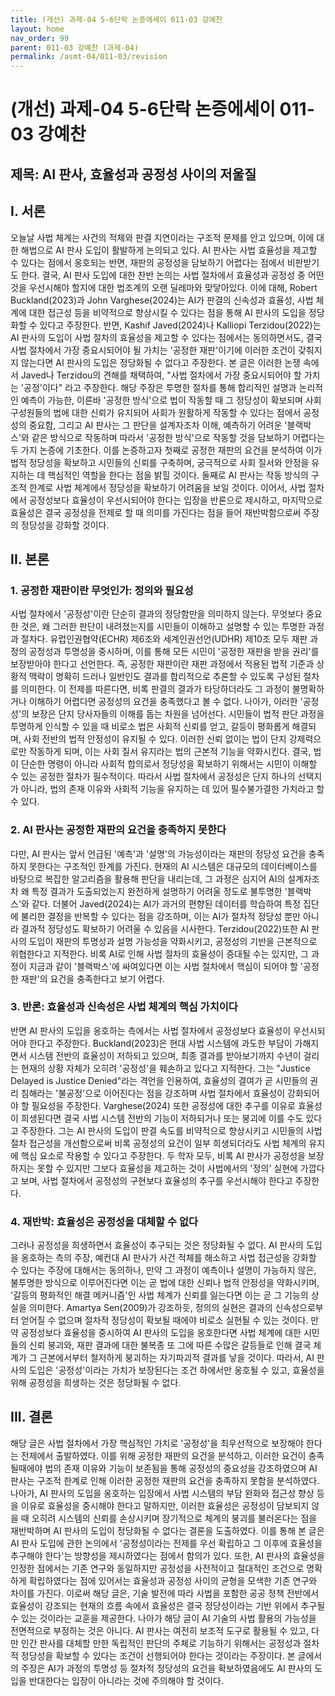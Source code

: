 ```yaml
---
title: (개선) 과제-04 5-6단락 논증에세이 011-03 강예찬
layout: home
nav_order: 99
parent: 011-03 강예찬 (과제-04)
permalink: /asmt-04/011-03/revision
---
```


# (개선) 과제-04 5-6단락 논증에세이 011-03 강예찬 

## 제목: AI 판사, 효율성과 공정성 사이의 저울질

## I. 서론

오늘날 사법 체계는 사건의 적체와 판결 지연이라는 구조적 문제를 안고 있으며, 이에 대한 해법으로 AI 판사 도입이 활발하게 논의되고 있다. AI 판사는 사법 효율성을 제고할 수 있다는 점에서 옹호되는 반면, 재판의 공정성을 담보하기 어렵다는 점에서 비판받기도 한다. 결국, AI 판사 도입에 대한 찬반 논의는 사법 절차에서 효율성과 공정성 중 어떤 것을 우선시해야 할지에 대한 법조계의 오랜 딜레마와 맞닿아있다. 이에 대해, Robert Buckland(2023)과 John Varghese(2024)는 AI가 판결의 신속성과 효율성, 사법 체계에 대한 접근성 등을 비약적으로 향상시킬 수 있다는 점을 통해 AI 판사의 도입을 정당화할 수 있다고 주장한다. 반면, Kashif Javed(2024)나 Kalliopi Terzidou(2022)는 AI 판사의 도입이 사법 절차의 효율성을 제고할 수 있다는 점에서는 동의하면서도, 결국 사법 절차에서 가장 중요시되어야 될 가치는 '공정한 재판'이기에 이러한 조건이 갖춰지지 않는다면 AI 판사의 도입은 정당화될 수 없다고 주장한다. 본 글은 이러한 논쟁 속에서 Javed나 Terzidou의 견해를 채택하여, "사법 절차에서 가장 중요시되어야 할 가치는 '공정'이다" 라고 주장한다. 해당 주장은 투명한 절차를 통해 합리적인 설명과 논리적인 예측이 가능한, 이른바 '공정한 방식'으로 법이 작동할 때 그 정당성이 확보되며 사회 구성원들의 법에 대한 신뢰가 유지되어 사회가 원활하게 작동할 수 있다는 점에서 공정성의 중요함, 그리고 AI 판사는 그 판단을 설계자조차 이해, 예측하기 어려운 '블랙박스'와 같은 방식으로 작동하며 따라서 '공정한 방식'으로 작동할 것을 담보하기 어렵다는 두 가지 논증에 기초한다. 이를 논증하고자 첫째로 공정한 재판의 요건을 분석하여 이가 법적 정당성을 확보하고 시민들의 신뢰를 구축하며, 궁극적으로 사회 질서와 안정을 유지하는 데 핵심적인 역할을 한다는 점을 밝힐 것이다. 둘째로 AI 판사는 작동 방식의 구조적 한계로 사법 체계에서 정당성을 확보하기 어려움을 보일 것이다. 이어서, 사법 절차에서 공정성보다 효율성이 우선시되어야 한다는 입장을 반론으로 제시하고, 마지막으로 효율성은 결국 공정성을 전제로 할 때 의미를 가진다는 점을 들어 재반박함으로써 주장의 정당성을 강화할 것이다.

## II. 본론

### 1. 공정한 재판이란 무엇인가: 정의와 필요성

사법 절차에서 '공정성'이란 단순히 결과의 정당함만을 의미하지 않는다. 무엇보다 중요한 것은, 왜 그러한 판단이 내려졌는지를 시민들이 이해하고 설명할 수 있는 투명한 과정과 절차다. 유럽인권협약(ECHR) 제6조와 세계인권선언(UDHR) 제10조 모두 재판 과정의 공정성과 투명성을 중시하며, 이를 통해 모든 시민이 '공정한 재판을 받을 권리'를 보장받아야 한다고 선언한다. 즉, 공정한 재판이란 재판 과정에서 적용된 법적 기준과 상황적 맥락이 명확히 드러나 일반인도 결과를 합리적으로 추론할 수 있도록 구성된 절차를 의미한다. 이 전제를 따른다면, 비록 판결의 결과가 타당하더라도 그 과정이 불명확하거나 이해하기 어렵다면 공정성의 요건을 충족했다고 볼 수 없다. 나아가, 이러한 '공정성'의 보장은 단지 당사자들의 이해를 돕는 차원을 넘어선다. 시민들이 법적 판단 과정을 투명하게 인식할 수 있을 때 비로소 법은 사회적 신뢰를 얻고, 갈등이 평화롭게 해결되며, 사회 전반의 법적 안정성이 유지될 수 있다. 이러한 신뢰 없이는 법이 단지 강제력으로만 작동하게 되며, 이는 사회 질서 유지라는 법의 근본적 기능을 약화시킨다. 결국, 법이 단순한 명령이 아니라 사회적 합의로서 정당성을 확보하기 위해서는 시민이 이해할 수 있는 공정한 절차가 필수적이다. 따라서 사법 절차에서 공정성은 단지 하나의 선택지가 아니라, 법의 존재 이유와 사회적 기능을 유지하는 데 있어 필수불가결한 가치라고 할 수 있다.

### 2. AI 판사는 공정한 재판의 요건을 충족하지 못한다

다만, AI 판사는 앞서 언급된 '예측'과 '설명'의 가능성이라는 재판의 정당성 요건을 충족하지 못한다는 구조적인 한계를 가진다. 현재의 AI 시스템은 대규모의 데이터베이스를 바탕으로 복잡한 알고리즘을 활용해 판단을 내리는데, 그 과정은 심지어 AI의 설계자조차 왜 특정 결과가 도출되었는지 완전하게 설명하기 어려울 정도로 불투명한 '블랙박스'와 같다. 더불어 Javed(2024)는 AI가 과거의 편향된 데이터를 학습하여 특정 집단에 불리한 결정을 반복할 수 있다는 점을 강조하며, 이는 AI가 절차적 정당성 뿐만 아니라 결과적 정당성도 확보하기 어려울 수 있음을 시사한다. Terzidou(2022)또한 AI 판사의 도입이 재판의 투명성과 설명 가능성을 약화시키고, 공정성의 기반을 근본적으로 위협한다고 지적한다. 비록 AI로 인해 사법 절차의 효율성이 증대될 수는 있지만, 그 과정이 지금과 같이 '블랙박스'에 싸여있다면 이는 사법 절차에서 핵심이 되어야 할 '공정한 재판'의 요건을 충족한다고 보기 어렵다.

### 3. 반론: 효율성과 신속성은 사법 체계의 핵심 가치이다

반면 AI 판사의 도입을 옹호하는 측에서는 사법 절차에서 공정성보다 효율성이 우선시되어야 한다고 주장한다. Buckland(2023)은 현대 사법 시스템에 과도한 부담이 가해지면서 시스템 전반의 효율성이 저하되고 있으며, 최종 결과를 받아보기까지 수년이 걸리는 현재의 상황 자체가 오히려 '공정성'을 훼손하고 있다고 지적한다. 그는 "Justice Delayed is Justice Denied"라는 격언을 인용하여, 효율성의 결여가 곧 시민들의 권리 침해라는 '불공정'으로 이어진다는 점을 강조하며 사법 절차에서 효율성이 강화되어야 할 필요성을 주장한다. Varghese(2024) 또한 공정성에 대한 추구를 이유로 효율성이 희생된다면 결국 사법 시스템 전반의 기능이 저하되거나 또는 붕괴에 이를 수도 있다고 주장한다. 그는 AI 판사의 도입이 판결 속도를 비약적으로 향상시키고 시민들의 사법 절차 접근성을 개선함으로써 비록 공정성의 요건이 일부 희생되더라도 사법 체계의 유지에 핵심 요소로 작용할 수 있다고 주장한다. 두 학자 모두, 비록 AI 판사가 공정성을 보장하지는 못할 수 있지만 그보다 효율성을 제고하는 것이 사법에서의 '정의' 실현에 가깝다고 보며, 사법 절차에서 공정성의 구현보다 효율성의 추구를 우선시해야 한다고 주장한다.

### 4. 재반박: 효율성은 공정성을 대체할 수 없다

그러나 공정성을 희생하면서 효율성이 추구되는 것은 정당화될 수 없다. AI 판사의 도입을 옹호하는 측의 주장, 예컨대 AI 판사가 사건 적체를 해소하고 사법 접근성을 강화할 수 있다는 주장에 대해서는 동의하나, 만약 그 과정이 예측이나 설명이 가능하지 않은, 불투명한 방식으로 이루어진다면 이는 곧 법에 대한 신뢰나 법적 안정성을 약화시키며, '갈등의 평화적인 해결 메커니즘'인 사법 체계가 신뢰를 잃는다면 이는 곧 그 기능의 상실을 의미한다. Amartya Sen(2009)가 강조하듯, 정의의 실현은 결과의 신속성으로부터 얻어질 수 없으며 절차적 정당성이 확보될 때에야 비로소 실현될 수 있는 것이다. 만약 공정성보다 효율성을 중시하여 AI 판사의 도입을 옹호한다면 사법 체계에 대한 시민들의 신뢰 붕괴와, 재판 결과에 대한 불복종 또 그에 따른 수많은 갈등들로 인해 결국 체계가 그 근본에서부터 철저하게 붕괴하는 자기파괴적 결과를 낳을 것이다. 따라서, AI 판사의 도입은 '공정성'이라는 가치가 보장된다는 조건 하에서만 옹호될 수 있고, 효율성을 위해 공정성을 희생하는 것은 정당화될 수 없다.

## III. 결론

해당 글은 사법 절차에서 가장 핵심적인 가치로 '공정성'을 최우선적으로 보장해야 한다는 전제에서 출발하였다. 이를 위해 공정한 재판의 요건을 분석하고, 이러한 요건이 충족될때에야 법의 존재 이유와 기능이 보존됨을 통해 공정성의 중요성을 강조하였으며 AI 판사는 구조적 한계로 인해 이러한 공정한 재판의 요건을 충족하지 못함을 분석하였다. 나아가, AI 판사의 도입을 옹호하는 입장에서 사법 시스템의 부담 완화와 접근성 향상 등을 이유로 효율성을 중시해야 한다고 말하지만, 이러한 효율성은 공정성이 담보되지 않을 때 오히려 시스템의 신뢰를 손상시키며 장기적으로 체계의 붕괴를 불러온다는 점을 재반박하며 AI 판사의 도입이 정당화될 수 없다는 결론을 도출하였다. 이를 통해 본 글은 AI 판사 도입에 관한 논의에서 '공정성이라는 전제를 우선 확립하고 그 이후에 효율성을 추구해야 한다'는 방향성을 제시하였다는 점에서 함의가 있다. 또한, AI 판사의 효율성을 인정한 점에서는 기존 연구와 동일하지만 공정성을 사전적이고 절대적인 조건으로 명확하게 확립하였다는 점에 있어서는 효율성과 공정성 사이의 균형을 모색한 기존 연구와 차이를 가진다. 이로써 해당 글은, 기술 발전에 따라 사법을 포함한 공공 정책 전반에서 효율성이 강조되는 현재의 흐름 속에서 효율성은 결국 정당성이라는 기반 위에서 추구될 수 있는 것이라는 교훈을 제공한다. 나아가 해당 글이 AI 기술의 사법 활용의 가능성을 전면적으로 부정하는 것은 아니다. AI 판사는 여전히 보조적 도구로 활용될 수 있고, 다만 인간 판사를 대체할 만한 독립적인 판단의 주체로 기능하기 위해서는 공정성과 절차적 정당성을 확보할 수 있다는 조건이 선행되어야 한다는 것이라는 주장이다. 본 글에서의 주장은 AI가 과정의 투명성 등 절차적 정당성의 요건을 확보하였음에도 AI 판사의 도입을 반대한다는 입장이 아니라는 것에 주의해야 할 것이다.
